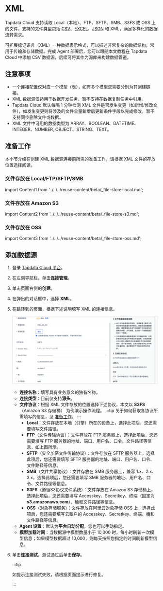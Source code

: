 # XML

Tapdata Cloud 支持读取 Local（本地）、FTP、SFTP、SMB、S3FS 或 OSS 上的文件，支持的文件类型包括 [CSV](csv.md)、[EXCEL](excel.md)、[JSON](json.md) 和 XML，满足多样化的数据流转需求。

可扩展标记语言（XML）一种数据表示格式，可以描述非常复杂的数据结构，常用于传输和存储数据。完成 Agent 部署后，您可以跟随本文教程在 Tapdata Cloud 中添加 CSV 数据源，后续可将其作为源库来构建数据管道。

## 注意事项

- 一个连接配置仅对应一个模型（表），如有多个模型您需要分别为其创建链接。
- XML 数据源仅适用于数据开发任务，暂不支持在数据复制任务中引用。
- Tapdata Cloud 默认每隔 1 分钟检测 XML 文件是否发生变更（如新增/修改文件），如发生变更则将涉及的文件全量新增后更新条件字段以完成修改，暂不支持同步删除文件或数据。
- XML 文件中可用的数据类型为 ARRAY、BOOLEAN、DATETIME、INTEGER、NUMBER, OBJECT、STRING、TEXT。

## <span id="prerequisite">准备工作</span>

本小节介绍在创建 XML 数据源连接前所需的准备工作，请根据 XML 文件的存放位置选择阅读。

### 文件存放在 Local/FTP/SFTP/SMB

import Content1 from '../../../reuse-content/beta/_file-store-local.md';

<Content1 />


### 文件存放在 Amazon S3

import Content2 from '../../../reuse-content/beta/_file-store-s3.md';

<Content2 />


### 文件存放在 OSS


import Content3 from '../../../reuse-content/beta/_file-store-oss.md';

<Content3 />



## 添加数据源

1. 登录 [Tapdata Cloud 平台](https://cloud.tapdata.net/console/v3/)。

2. 在左侧导航栏，单击**连接管理**。

3. 单击页面右侧的**创建**。

4. 在弹出的对话框中，选择 **XML**。

5. 在跳转到的页面，根据下述说明填写 XML 的连接信息。

   ![连接 XML](../../images/connect_xml.png)

   * **连接名称**：填写具有业务意义的独有名称。
   * **连接类型**：目前仅支持**源头**。
   * **文件协议**：根据 XML 文件存放的位置选择下述协议，本文以 **S3FS**（Amazon S3 存储桶） 为例演示操作流程。
     :::tip
     关于如何获取各协议所需填写的信息，见 [准备工作](#prerequisite)。
     :::
      * **Local**：文件存放在本地（引擎）所在的设备上，选择此项后，您还需要填写文件路径。
      * **FTP**（文件传输协议）：文件存放在 FTP 服务器上，选择此项后，您还需要填写 FTP 服务器的地址、端口、用户名、口令、文件路径等信息，如上图所示。
      * **SFTP**（安全加密文件传输协议）：文件存放在 SFTP 服务器上，选择此项后，您还需要填写 SFTP 服务器的地址、端口、用户名、口令、文件路径等信息。
      * **SMB**（文件共享协议）：文件存放在 SMB 服务器上，兼容 1.x、2.x、3.x，选择此项后，您还需要填写 SMB 服务器的地址、用户名、口令、文件路径等信息。
      * **S3FS**（遵循S3协议文件系统）：文件存放在 Amazon S3 存储桶上，选择此项后，您还需要填写 Accesskey、Secretkey、终端（固定为 **s3.amazonaws.com**）、桶和文件路径等信息。
      * **OSS**（对象存储服务）：文件存放在阿里云对象存储 OSS 上，选择此项后，您还需要填写云账户的 Accesskey、Secretkey、终端、桶和文件路径等信息。
   * **Agent 设置**：默认为**平台自动分配**，您也可以手动指定。
   * **模型加载时间**：当数据源中模型数量小于 10,000 时，每小时刷新一次模型信息；如果模型数据超过 10,000，则每天按照您指定的时间刷新模型信息。

6. 单击**连接测试**，测试通过后单击**保存**。

   :::tip

   如提示连接测试失败，请根据页面提示进行修复。

   :::
